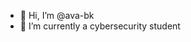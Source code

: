 - 👋 Hi, I’m @ava-bk
- 🌱 I’m currently a cybersecurity student 

<!---
ava-bk/ava-bk is a ✨ special ✨ repository because its `README.md` (this file) appears on your GitHub profile.
You can click the Preview link to take a look at your changes.
--->
